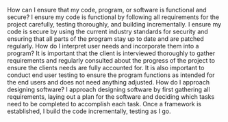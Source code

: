 How can I ensure that my code, program, or software is functional and secure?
I ensure my code is functional by following all requirements for the project carefully, testing thoroughly, and building incrementally. I ensure my code is secure by using the current industry standards for security and ensuring that all parts of the program stay up to date and are patched regularly.
How do I interpret user needs and incorporate them into a program?
It is important that the client is interviewed thoroughly to gather requirements and regularly consulted about the progress of the project to ensure the clients needs are fully accounted for. It is also important to conduct end user testing to ensure the program functions as intended for the end users and does not need anything adjusted.
How do I approach designing software?
I approach designing software by first gathering all requirements, laying out a plan for the software and deciding which tasks need to be completed to accomplish each task. Once a framework is established, I build the code incrementally, testing as I go. 
